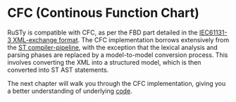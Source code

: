# CFC (Continous Function Chart)

RuSTy is compatible with CFC, as per the FBD part detailed in the [IEC61131-3 XML-exchange format](https://www.plcopen.org/system/files/downloads/tc6_xml_v201_technical_doc.pdf).
The CFC implementation borrows extensively from the [ST compiler-pipeline](../arch/architecture.md), with the exception that the lexical analysis and parsing phases are replaced by a model-to-model conversion process.
This involves converting the XML into a structured model, which is then converted into ST AST statements.


The next chapter will walk you through the CFC implementation, giving you a better understanding of underlying [code](https://github.com/PLC-lang/rusty/tree/master/compiler/plc_xml).